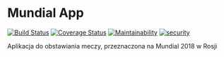 # Mundial App

[![Build Status](https://travis-ci.org/miqs1992/mundialApp.svg?branch=master)](https://travis-ci.org/miqs1992/mundialApp)
[![Coverage Status](https://coveralls.io/repos/github/miqs1992/mundialApp/badge.svg?branch=master)](https://coveralls.io/github/miqs1992/mundialApp?branch=master)
[![Maintainability](https://api.codeclimate.com/v1/badges/9a90845c3a41d894eacf/maintainability)](https://codeclimate.com/github/miqs1992/mundialApp/maintainability)
[![security](https://hakiri.io/github/miqs1992/mundialApp/master.svg)](https://hakiri.io/github/miqs1992/mundialApp/master)

Aplikacja do obstawiania meczy, przeznaczona na Mundial 2018 w Rosji
